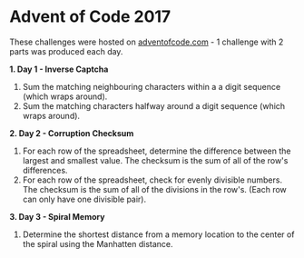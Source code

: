 # Advent of Code 2017
These challenges were hosted on [adventofcode.com](http://adventofcode.com/2017) - 1 challenge with 2 parts was produced each day.

**1. Day 1 - Inverse Captcha**
1. Sum the matching neighbouring characters within a a digit sequence (which wraps around).
2. Sum the matching characters halfway around a digit sequence (which wraps around).

**2. Day 2 - Corruption Checksum**
1. For each row of the spreadsheet, determine the difference between the largest and smallest value. The checksum is the sum of all of the row's differences.
2. For each row of the spreadsheet, check for evenly divisible numbers. The checksum is the sum of all of the divisions in the row's. (Each row can only have one divisible pair).

**3. Day 3 - Spiral Memory**
1. Determine the shortest distance from a memory location to the center of the spiral using the Manhatten distance.